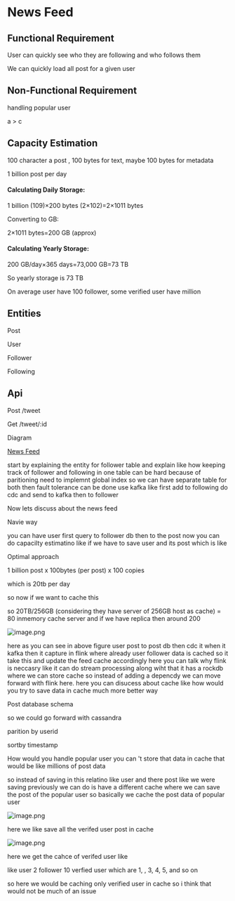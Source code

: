 



# News Feed


## Functional Requirement
User can quickly see who they are following and who follows them

We can quickly load all post for a given user



## Non-Functional Requirement 
handling popular user

a > c







## Capacity Estimation
100 character a post , 100 bytes for text, maybe 100 bytes for metadata

1  billion post per day 

#### **Calculating Daily Storage:**
 1 billion (109)×200 bytes (2×102)=2×1011 bytes 

Converting to GB:

 2×1011 bytes=200 GB (approx) 

#### **Calculating Yearly Storage:**
 200 GB/day×365 days=73,000 GB=73 TB

So yearly storage is 73 TB

On average user have 100 follower, some verified user have million

## Entities
Post

User

Follower

Following



## Api
Post /tweet

Get /tweet/:id



Diagram

[﻿News Feed](https://app.eraser.io/workspace/Qj78cGcLbqECAjs1QT8B?elements=blSun0RSpOAv1XRDzbrBnA) 





start by explaining the entity for follower table and explain like how keeping track of follower and following in one table can be hard because of paritioning need to implemnt global index so we can have separate table for both then fault tolerance can be done use kafka like first add to following do cdc and send to kafka then to follower



Now lets discuss about the news feed 



Navie way



you can have user first query to follower db then to the post now you can do capacilty estimatino like if we have to save user and its post which is like

Optimal approach

1 billion post x 100bytes (per post) x 100 copies

which is 20tb per day

so now if we want to cache this 

so 20TB/256GB (considering they have server of 256GB host as cache) = 80 inmemory cache server and if we have replica then around 200 





![image.png](https://eraser.imgix.net/workspaces/Qj78cGcLbqECAjs1QT8B/V123C6WXlPOXh5t3brautHbWewh1/ojvjYOT4Mi0RYrNHbvr_Y.png?ixlib=js-3.7.0 "image.png")

here as you can see in above figure user post to post db then cdc it when it kafka then it capture in flink where already user follower data is cached so it take this and update the feed cache accordingly here you can talk why flink is neccasry like it can do stream processing along wiht that it has a rockdb where we can store cache so instead of adding a depencdy we can move forward with flink here. here you can disucess about cache like how would you try to save data in cache much more better way



Post database schema

so we could go forward with cassandra 

parition by userid 

sortby timestamp



How would you handle popular user you can 't store that data in cache that would be like millions of post data

so instead of saving in this relatino like user and there post like we were saving previously we can do is have a different cache where we can save the post of the popular user so basically we cache the post data of popular user



![image.png](https://eraser.imgix.net/workspaces/Qj78cGcLbqECAjs1QT8B/V123C6WXlPOXh5t3brautHbWewh1/qf1y0Zqzfk0F_IbiWwMla.png?ixlib=js-3.7.0 "image.png")





here we like save all the verifed user post in cache



![image.png](https://eraser.imgix.net/workspaces/Qj78cGcLbqECAjs1QT8B/V123C6WXlPOXh5t3brautHbWewh1/KrlibJK5Vg8N-_GmcZ8Nw.png?ixlib=js-3.7.0 "image.png")

here we get the cahce of verifed user like

 like user 2 follower 10 verfied user which are 1, , 3, 4, 5, and so on 

so here we would be caching only verified user in cache so i think that would not be much of an issue 

